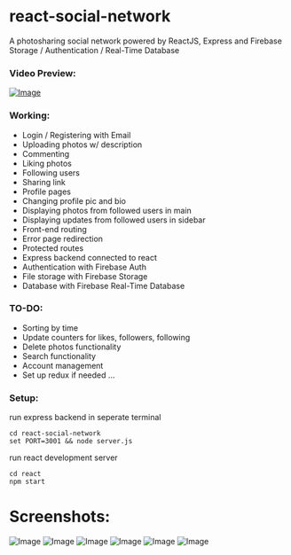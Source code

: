 # react-social-network
A photosharing social network powered by ReactJS, Express and Firebase Storage / Authentication / Real-Time Database

### Video Preview:
[![Image](https://i.imgur.com/tRuPxiN.png)](https://streamable.com/uyrrw)


### Working:
* Login / Registering with Email
* Uploading photos w/ description
* Commenting
* Liking photos
* Following users
* Sharing link
* Profile pages
* Changing profile pic and bio
* Displaying photos from followed users in main
* Displaying updates from followed users in sidebar
* Front-end routing
* Error page redirection
* Protected routes
* Express backend connected to react
* Authentication with Firebase Auth
* File storage with Firebase Storage
* Database with Firebase Real-Time Database

### TO-DO:
* Sorting by time
* Update counters for likes, followers, following
* Delete photos functionality
* Search functionality
* Account management
* Set up redux if needed ...

### Setup:
run express backend in seperate terminal
```
cd react-social-network
set PORT=3001 && node server.js
```

run react development server
```
cd react
npm start
```

# Screenshots:
![Image](https://i.imgur.com/b5gOnFZ.png)
![Image](https://i.imgur.com/FSbuaPz.png)
![Image](https://i.imgur.com/Ub7WROS.png)
![Image](https://i.imgur.com/snUvPFp.png)
![Image](https://i.imgur.com/ByvHIGQ.png)
![Image](https://i.imgur.com/5ZjK7sv.png)